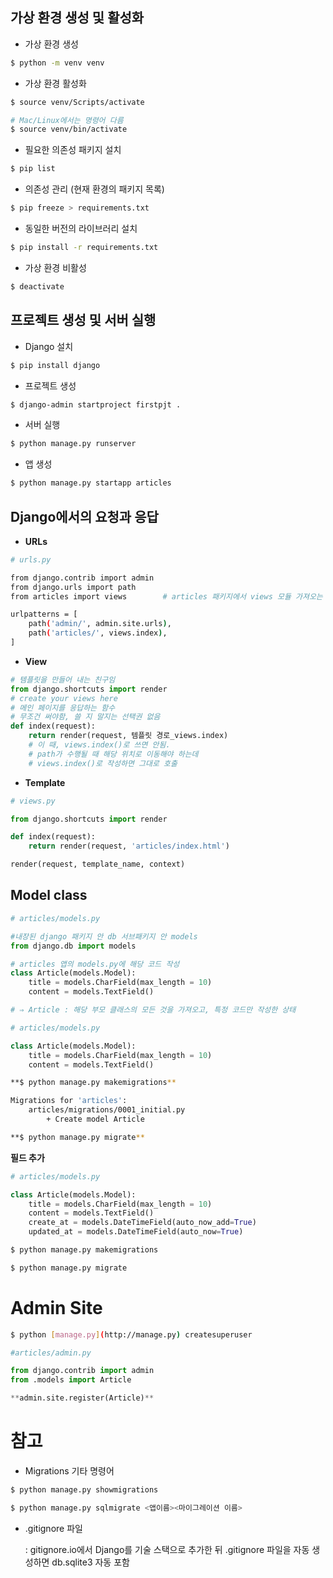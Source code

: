 ## 가상 환경 생성 및 활성화

- 가상 환경 생성

```bash
$ python -m venv venv
```

- 가상 환경 활성화

```bash
$ source venv/Scripts/activate

# Mac/Linux에서는 명령어 다름
$ source venv/bin/activate
```

- 필요한 의존성 패키지 설치

```bash
$ pip list
```

- 의존성 관리 (현재 환경의 패키지 목록)

```bash
$ pip freeze > requirements.txt
```

- 동일한 버전의 라이브러리 설치

```bash
$ pip install -r requirements.txt
```

- 가상 환경 비활성

```bash
$ deactivate
```

## 프로젝트 생성 및 서버 실행

- Django 설치

```bash
$ pip install django
```

- 프로젝트 생성

```bash
$ django-admin startproject firstpjt .
```

- 서버 실행

```bash
$ python manage.py runserver
```

- 앱 생성

```bash
$ python manage.py startapp articles
```

## Django에서의 요청과 응답

- **URLs**

```bash
# urls.py

from django.contrib import admin
from django.urls import path
from articles import views        # articles 패키지에서 views 모듈 가져오는 것

urlpatterns = [
	path('admin/', admin.site.urls),
	path('articles/', views.index),
]
```

- **View**

```python
# 템플릿을 만들어 내는 친구임
from django.shortcuts import render
# create your views here
# 메인 페이지를 응답하는 함수
# 무조건 써야함, 쓸 지 말지는 선택권 없음
def index(request): 
	return render(request, 템플릿 경로_views.index)
	# 이 때, views.index()로 쓰면 안됨. 
	# path가 수행될 때 해당 위치로 이동해야 하는데
	# views.index()로 작성하면 그대로 호출
```

- **Template**

```python
# views.py

from django.shortcuts import render

def index(request):
	return render(request, 'articles/index.html')
```

```python
render(request, template_name, context)
```

## Model class

```python
# articles/models.py

#내장된 django 패키지 안 db 서브패키지 안 models
from django.db import models

# articles 앱의 models.py에 해당 코드 작성
class Article(models.Model):
	title = models.CharField(max_length = 10)
	content = models.TextField()

# ⇒ Article : 해당 부모 클래스의 모든 것을 가져오고, 특정 코드만 작성한 상태
```

```python
# articles/models.py

class Article(models.Model):
	title = models.CharField(max_length = 10)
	content = models.TextField()
```

```bash
**$ python manage.py makemigrations**

Migrations for 'articles':
	articles/migrations/0001_initial.py
		+ Create model Article
```

```bash
**$ python manage.py migrate**
```

**필드 추가** 

```python
# articles/models.py

class Article(models.Model):
	title = models.CharField(max_length = 10)
	content = models.TextField()
	create_at = models.DateTimeField(auto_now_add=True)
	updated_at = models.DateTimeField(auto_now=True)
```

```bash
$ python manage.py makemigrations
```

```bash
$ python manage.py migrate
```

# Admin Site

```bash
$ python [manage.py](http://manage.py) createsuperuser
```

```python
#articles/admin.py

from django.contrib import admin
from .models import Article

**admin.site.register(Article)**
```

# 참고

- Migrations 기타 명령어

```bash
$ python manage.py showmigrations
```

```bash
$ python manage.py sqlmigrate <앱이름><마이그레이션 이름>
```

- .gitignore 파일
    
    : gitignore.io에서 Django를 기술 스택으로 추가한 뒤 .gitignore 파일을 자동 생성하면 db.sqlite3 자동 포함

